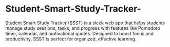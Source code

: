 # Student-Smart-Study-Tracker-
Student Smart Study Tracker (SSST) is a sleek web app that helps students manage study sessions, tasks, and progress with features like Pomodoro timer, calendar, and motivational quotes. Designed to boost focus and productivity, SSST is perfect for organized, effective learning.
